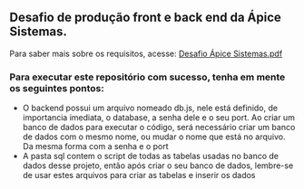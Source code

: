 ## Desafio de produção front e back end da Ápice Sistemas. 
Para saber mais sobre os requisitos, acesse: [Desafio Ápice Sistemas.pdf](https://github.com/user-attachments/files/17119408/Desafio.Apice.Sistemas.pdf)


### Para executar este repositório com sucesso, tenha em mente os seguintes pontos:

* O backend possui um arquivo nomeado db.js, nele está definido, de importancia imediata, o database, a senha dele e o seu port. 
Ao criar um banco de dados para executar o código, será necessário criar um banco de dados com o mesmo nome, ou mudar o nome que está no arquivo. Da mesma forma com a senha e o port
* A pasta sql contem o script de todas as tabelas usadas no banco de dados desse projeto, então após criar o seu banco de dados, lembre-se de usar estes arquivos para criar as tabelas e inserir os dados 
